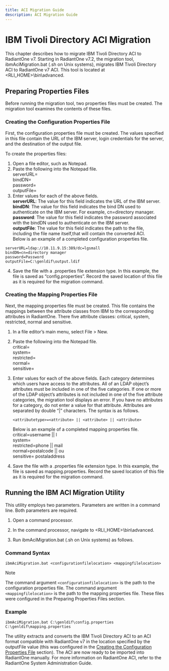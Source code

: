 ```yaml
---
title: ACI Migration Guide
description: ACI Migration Guide
---
```


# IBM Tivoli Directory ACI Migration

This chapter describes how to migrate IBM Tivoli Directory ACI to RadiantOne v7. Starting in RadiantOne v7.2, the migration tool, ibmAciMigration.bat (.sh on Unix systems), migrates IBM Tivoli Directory ACI to RadiantOne v7 ACI. This tool is located at <RLI_HOME>\bin\advanced.

## Preparing Properties Files

Before running the migration tool, two properties files must be created. The migration tool examines the contents of these files.

### Creating the Configuration Properties File

First, the configuration properties file must be created. The values specified in this file contain the URL of the IBM server, login credentials for the server, and the destination of the output file.

To create the properties files:

1. Open a file editor, such as Notepad.
2. Paste the following into the Notepad file.
    <br>serverURL=
    <br>bindDN=
    <br>password=
    <br>outputFile=
3. Enter values for each of the above fields.
    <br>**serverURL**: The value for this field indicates the URL of the IBM server.
    <br>**bindDN**: The value for this field indicates the bind DN used to authenticate on the IBM server. For example, cn=directory manager.
    <br>**password**: The value for this field indicates the password associated with the bindDN used to authenticate on the IBM server.
    <br>**outputFile**: The value for this field indicates the path to the file, including the file name itself,that will contain the converted ACI.
    <br>Below is an example of a completed configuration properties file.

```
serverURL=ldap://10.11.9.15:389/dc=lgsmall
bindDN=cn=directory manager
password=Password
outputFile=C:\genldif\output.ldif
```
4. Save the file with a .properties file extension type. In this example, the file is saved as “config.properties”. Record the saved location of this file as it is required for the migration command.

### Creating the Mapping Properties File

Next, the mapping properties file must be created. This file contains the mappings between the attribute classes from IBM to the corresponding attributes in RadiantOne. There five attribute classes: critical, system, restricted, normal and sensitive.

1. In a file editor’s main menu, select File > New.

2. Paste the following into the Notepad file.
    <br>critical=
    <br>system=
    <br>restricted=
    <br>normal=
    <br>sensitive=
3. Enter values for each of the above fields. Each category determines which users have access to the attributes. All of an LDAP object’s attributes must be included in one of the five categories. If one or more of the LDAP object’s attributes is not included in one of the five attribute categories, the migration tool displays an error. If you have no attributes for a category, do not enter a value for that attribute. Attributes are separated by double “|” characters. The syntax is as follows.

    `<attributetype>=<attribute> || <attribute> || <attribute>`

    Below is an example of a completed mapping properties file.
    <br>critical=username || l
    <br>system=
    <br>restricted=phone || mail
    <br>normal=postalcode || ou
    <br>sensitive= postaladdress
4. Save the file with a .properties file extension type. In this example, the file is saved as mapping.properties. Record the saved location of this file as it is required for the migration command.

## Running the IBM ACI Migration Utility

This utility employs two parameters. Parameters are written in a command line. Both parameters are required.

1. Open a command processor.

2. In the command processor, navigate to <RLI_HOME>\bin\advanced.
3. Run ibmAciMigration.bat (.sh on Unix systems) as follows.

### Command Syntax

```
ibmAciMigration.bat <configurationfilelocation> <mappingfilelocation>
```

>[!note]
>The command argument `<configurationfilelocation>` is the path to the configuration properties file. The command argument `<mappingfilelocation>` is the path to the mapping properties file. These files were configured in the Preparing Properties Files section.

### Example

```
ibmAciMigration.bat C:\genldif\config.properties C:\genldif\mapping.properties
```

The utility extracts and converts the IBM Tivoli Directory ACI to an ACI format compatible with RadiantOne v7 in the location specified by the outputFile value (this was configured in the [Creating the Configuration Properties File](#creating-the-configuration-properties-file) section). The ACI are now ready to be imported into RadiantOne manually. For more information on RadiantOne ACI, refer to the RadiantOne System Administration Guide.
